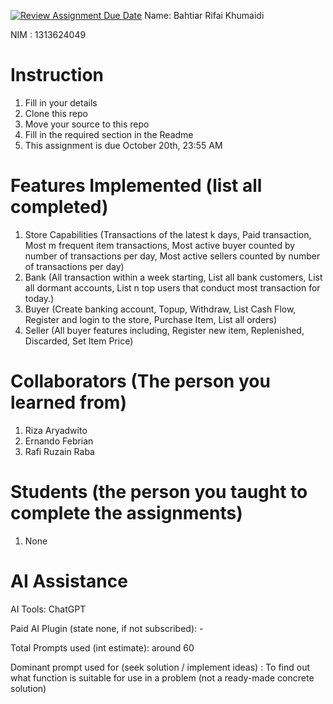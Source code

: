 [![Review Assignment Due Date](https://classroom.github.com/assets/deadline-readme-button-22041afd0340ce965d47ae6ef1cefeee28c7c493a6346c4f15d667ab976d596c.svg)](https://classroom.github.com/a/uAfN8jpt)
Name: Bahtiar Rifai Khumaidi

NIM : 1313624049

# Instruction

1. Fill in your details
2. Clone this repo
3. Move your source to this repo
4. Fill in the required section in the Readme
5. This assignment is due October 20th, 23:55 AM

# Features Implemented (list all completed)

1. Store Capabilities (Transactions of the latest k days, Paid transaction, Most m frequent item transactions, Most active buyer counted by number of transactions per day, Most active sellers counted by number of transactions per day)
2. Bank (All transaction within a week starting, List all bank customers, List all dormant accounts, List n top users that conduct most transaction for today.)
3. Buyer (Create banking account, Topup, Withdraw, List Cash Flow, Register and login to the store, Purchase Item, List all orders)
4. Seller (All buyer features including, Register new item, Replenished, Discarded, Set Item Price)

# Collaborators (The person you learned from)

1. Riza Aryadwito
2. Ernando Febrian
3. Rafi Ruzain Raba

# Students (the person you taught to complete the assignments)

1. None

# AI Assistance

AI Tools: ChatGPT

Paid AI Plugin (state none, if not subscribed): -

Total Prompts used (int estimate): around 60

Dominant prompt used for (seek solution / implement ideas) : To find out what function is suitable for use in a problem (not a ready-made concrete solution)
